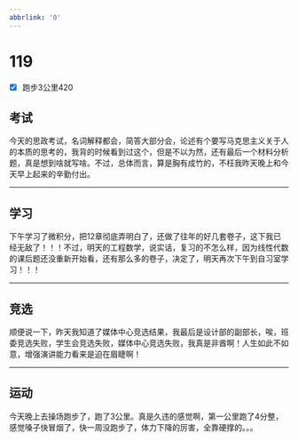 ```yaml
---
abbrlink: '0'
---
```

# 119

- [x] 跑步3公里420

## 考试

今天的思政考试，名词解释都会，简答大部分会，论述有个要写马克思主义关于人的本质的思考的，我背的时候看到过这个，但是不以为然，还有最后一个材料分析题，真是想到啥就写啥。不过，总体而言，算是胸有成竹的，不枉我昨天晚上和今天早上起来的辛勤付出。
***

## 学习

下午学习了微积分，把12章彻底弄明白了，还做了往年的好几套卷子，这下我已经无敌了！！！不过，明天的工程数学，说实话，复习的不怎么样，因为线性代数的课后题还没重新开始看，还有那么多的卷子，决定了，明天再次下午到自习室学习！！！
***

## 竞选

顺便说一下，昨天我知道了媒体中心竞选结果，我最后是设计部的副部长，唉，班委竞选失败，学生会竞选失败，媒体中心竞选失败，我真是非酋啊！人生如此不如意，增强演讲能力看来是迫在眉睫啊！
***

## 运动

今天晚上去操场跑步了，跑了3公里。真是久违的感觉啊，第一公里跑了4分整，感觉嗓子快冒烟了，快一周没跑步了，体力下降的厉害，全靠硬撑的。。。
